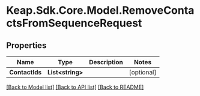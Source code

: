 # Keap.Sdk.Core.Model.RemoveContactsFromSequenceRequest

## Properties

Name | Type | Description | Notes
------------ | ------------- | ------------- | -------------
**ContactIds** | **List&lt;string&gt;** |  | [optional] 

[[Back to Model list]](../README.md#documentation-for-models) [[Back to API list]](../README.md#documentation-for-api-endpoints) [[Back to README]](../README.md)


